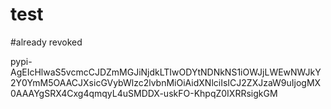 # test

#already revoked

pypi-AgEIcHlwaS5vcmcCJDZmMGJiNjdkLTIwODYtNDNkNS1iOWJjLWEwNWJkY2Y0YmM5OAACJXsicGVybWlzc2lvbnMiOiAidXNlciIsICJ2ZXJzaW9uIjogMX0AAAYgSRX4Cxg4qmqyL4uSMDDX-uskFO-KhpqZ0IXRRsigkGM
